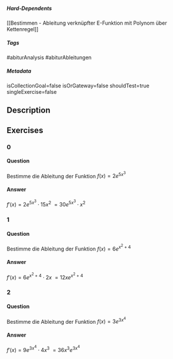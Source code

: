 ##### Hard-Dependents 
[[Bestimmen - Ableitung verknüpfter E-Funktion mit Polynom über Kettenregel]]
##### Tags 
#abiturAnalysis
#abiturAbleitungen
##### Metadata 
isCollectionGoal=false
isOrGateway=false
shouldTest=true
singleExercise=false
## Description 
 
## Exercises 
### 0 
#### Question 
Bestimme die Ableitung der Funktion $f(x)=2e^{5x^3}$
#### Answer 
$f'(x)=2e^{5x^3}\cdot 15x^2$
$=30e^{5x^3}\cdot x^2$
### 1 
#### Question 
Bestimme die Ableitung der Funktion $f(x)=6e^{x^2+4}$
#### Answer 
$f'(x)=6e^{x^2+4}\cdot 2x$
$=12xe^{x^2+4}$
### 2 
#### Question 
Bestimme die Ableitung der Funktion $f(x)=3e^{3x^4}$
#### Answer 
$f'(x)=9e^{3x^4}\cdot 4x^3$
$=36x^3e^{3x^4}$
